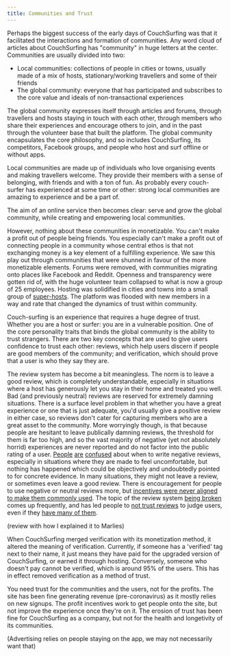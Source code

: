 ```yaml
---
title: Communities and Trust
---
```


Perhaps the biggest success of the early days of CouchSurfing was that it facilitated the interactions and formation of communities. Any word cloud of articles about CouchSurfing has "community" in huge letters at the center. Communities are usually divided into two:

 - Local communities: collections of people in cities or towns, usually made of a mix of hosts, stationary/working travellers and some of their friends
 - The global community: everyone that has participated and subscribes to the core value and ideals of non-transactional experiences

The global community expresses itself through articles and forums, through travellers and hosts staying in touch with each other, through members who share their experiences and encourage others to join, and in the past through the volunteer base that built the platform. The global community encapsulates the core philosophy, and so includes CouchSurfing, its competitors, Facebook groups, and people who host and surf offline or without apps.

Local communities are made up of individuals who love organising events and making travellers welcome. They provide their members with a sense of belonging, with friends and with a ton of fun. As probably every couch-surfer has experienced at some time or other: strong local communities are amazing to experience and be a part of.

The aim of an online service then becomes clear: serve and grow the global community, while creating and empowering local communities.

However, nothing about these communities in monetizable. You can't make a profit out of people being friends. You especially can't make a profit out of connecting people in a community whose central ethos is that not exchanging money is a key element of a fulfilling experience. We saw this play out through communities that were shunned in favour of the more monetizable elements. Forums were removed, with communities migrating onto places like Facebook and Reddit. Openness and transparency were gotten rid of, with the huge volunteer team collapsed to what is now a group of 25 employees. Hosting was solidified in cities and towns into a small group of [super-hosts](superhosts.md). The platform was flooded with new members in a way and rate that changed the dynamics of trust within community.

Couch-surfing is an experience that requires a huge degree of trust. Whether you are a host or surfer: you are in a vulnerable position. One of the core personality traits that binds the global community is the ability to trust strangers. There are two key concepts that are used to give users confidence to trust each other: reviews, which help users discern if people are good members of the community; and verification, which should prove that a user is who they say they are.

The review system has become a bit meaningless. The norm is to leave a good review, which is completely understandable, especially in situations where a host has generously let you stay in their home and treated you well. Bad (and previously neutral) reviews are reserved for extremely damning situations. There is a surface level problem in that whether you have a great experience or one that is just adequate, you'd usually give a positive review in either case, so reviews don't cater for capturing members who are a great asset to the community. More worryingly though, is that because people are hesitant to leave publically damning reviews, the threshold for them is far too high, and so the vast majority of negative (yet not absolutely horrid) experiences are never reported and do not factor into the public rating of a user. [People](https://www.reddit.com/r/couchsurfing/comments/coknjp/is_it_justified_to_post_this_negative_reference/) [are](https://www.reddit.com/r/couchsurfing/comments/erd3yl/should_i_write_a_negative_review_for_this_person/) [confused](https://www.reddit.com/r/couchsurfing/comments/fczu80/when_to_write_a_bad_review/) about when to write negative reviews, especially in situations where they are made to feel uncomfortable, but nothing has happened which could be objectively and undoubtedly pointed to for concrete evidence. In many situations, they might not leave a review, or sometimes even leave a good review. There is encouragement for people to use negative or neutral reviews more, but [incentives were never aligned to make them commonly used](https://www.reddit.com/r/couchsurfing/comments/214p4j/anyone_else_a_little_bothered_by_the_review/cg9mcq1/). The topic of the review system [being broken](https://www.reddit.com/r/couchsurfing/comments/bjsv7h/the_reference_system_of_cs_looks_somehow_broken/) comes up frequently, and has led people to [not trust reviews](https://www.reddit.com/r/couchsurfing/comments/adlq58/recent_experiences_with_good_profiles_are_making/) to judge users, even if they [have many of them](https://www.reddit.com/r/couchsurfing/comments/7nzrxv/confused_about_people_who_had_bad_experiences/).


(review with how I explained it to Marlies)

When CouchSurfing merged verification with its monetization method, it altered the meaning of verification. Currently, if someone has a 'verified' tag next to their name, it just means they have paid for the upgraded version of CouchSurfing, or earned it through hosting. Conversely, someone who doesn't pay cannot be verified, which is around 95% of the users. This has in effect removed verification as a method of trust.


You need trust for the communities and the users, not for the profits. The site has been fine generating revenue (pre-coronavirus) as it mostly relies on new signups. The profit incentives work to get people onto the site, but not improve the experience once they're on it. The erosion of trust has been fine for CouchSurfing as a company, but not for the health and longetivity of its communities.

(Advertising relies on people staying on the app, we may not necessarily want that)
